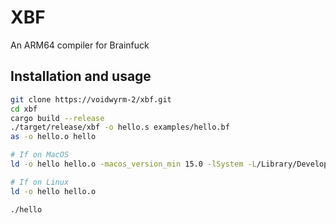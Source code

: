 # XBF

An ARM64 compiler for Brainfuck

## Installation and usage

```sh
git clone https://voidwyrm-2/xbf.git
cd xbf
cargo build --release
./target/release/xbf -o hello.s examples/hello.bf
as -o hello.o hello

# If on MacOS
ld -o hello hello.o -macos_version_min 15.0 -lSystem -L/Library/Developer/CommandLineTools/SDKs/MacOSX.sdk/usr/lib

# If on Linux
ld -o hello hello.o

./hello
```
